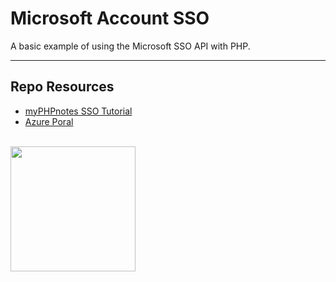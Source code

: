 # Microsoft Account SSO

A basic example of using the Microsoft SSO API with PHP.

***

## Repo Resources

* [myPHPnotes SSO Tutorial](https://www.myphpnotes.com/post/sign-in-with-microsoft-account-with-php)
* [Azure Poral](https://portal.azure.com/)

<br>
<a href="https://codeadam.ca">
<img src="https://cdn.codeadam.ca/images@1.0.0/codeadam-logo-coloured-horizontal.png" width="200">
</a>
